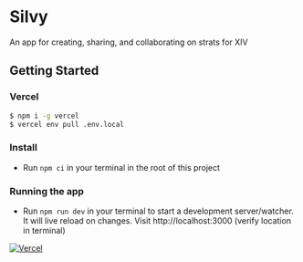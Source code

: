 # Silvy

An app for creating, sharing, and collaborating on strats for XIV

## Getting Started

### Vercel

```sh
$ npm i -g vercel
$ vercel env pull .env.local
```

### Install

- Run `npm ci` in your terminal in the root of this project

### Running the app

- Run `npm run dev` in your terminal to start a development server/watcher. It will live reload on changes. Visit http://localhost:3000 (verify location in terminal)

[![Vercel][vercel-image]][vercel-url]

[vercel-image]: https://user-images.githubusercontent.com/9692284/192920193-fc967232-e0ba-425f-af63-c8eff3fe3216.png
[vercel-url]: https://vercel.com/?utm_source=rainbow-cafe&utm_campaign=oss
